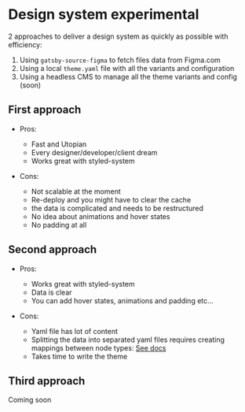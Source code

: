 # Design system experimental

2 approaches to deliver a design system as quickly as possible with efficiency:

1. Using `gatsby-source-figma` to fetch files data from Figma.com
2. Using a local `theme.yaml` file with all the variants and configuration
3. Using a headless CMS to manage all the theme variants and config (soon)

## First approach

- Pros:
  - Fast and Utopian
  - Every designer/developer/client dream
  - Works great with styled-system

- Cons:
  - Not scalable at the moment
  - Re-deploy and you might have to clear the cache
  - the data is complicated and needs to be restructured
  - No idea about animations and hover states
  - No padding at all

## Second approach

- Pros:
  - Works great with styled-system
  - Data is clear
  - You can add hover states, animations and padding etc...

- Cons:
  - Yaml file has lot of content
  - Splitting the data into separated yaml files requires creating mappings between node types: [See docs](https://www.gatsbyjs.org/docs/gatsby-config/#mapping-node-types)
  - Takes time to write the theme

## Third approach

Coming soon

